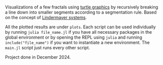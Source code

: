 Visualizations of a few fractals using [turtle graphics](https://en.wikipedia.org/wiki/Turtle_graphics) by recursively breaking a line down into smaller segments according to a segmentation rule. Based on the concept of [Lindermayer systems](https://en.wikipedia.org/wiki/L-system).

All the plotted results are under `plots`. Each script can be used individually by running `julia file_name.jl` if you have all necessary packages in the global environment or by opening the REPL using `julia` and running `include("file_name")` if you want to instantiate a new environment. The `main.jl` script just runs every other script.

Project done in December 2024.
